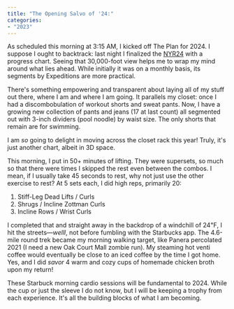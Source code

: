 ```yaml
---
title: "The Opening Salvo of '24:"
categories:
- "2023"
--- 
```


As scheduled this morning at 3:15 AM, I kicked off The Plan for 2024.  I suppose I ought to backtrack: last night I finalized the [NYR24](/nyr/) with a progress chart.  Seeing that 30,000-foot view helps me to wrap my mind around what lies ahead.  While initially it was on a monthly basis, its segments by Expeditions are more practical. 

There's something empowering and transparent about laying all of my stuff out there, where I am and where I am going.  It parallels my closet:  once I had a discombobulation of workout shorts and sweat pants.  Now, I have a growing new collection of pants and jeans (17 at last count) all segmented out with 3-inch dividers (pool noodle) by waist size.  The only shorts that remain are for swimming.  

I am *so* going to delight in moving across the closet rack this year!  Truly, it's just another chart, albeit in 3D space.

This morning, I put in 50+ minutes of lifting. They were supersets, so much so that there were times I skipped the rest even between the combos.  I mean, if I usually take 45 seconds to rest, why not just use the other exercise to rest?  At 5 sets each, I did high reps, primarily 20:    

1. Stiff-Leg Dead Lifts / Curls
2. Shrugs / Incline Zottman Curls
3. Incline Rows / Wrist Curls

I completed that and straight away in the backdrop of a windchill of 24℉, I hit the streets—*welll*, not before fumbling with the Starbucks app.  The 4.6-mile round trek became my morning walking target, like Panera percolated 2021 (I need a new Oak Court Mall zombie run).  My steaming hot venti coffee would eventually be close to an iced coffee by the time I got home.  Yes, and I did *savor* 4 warm and cozy cups of homemade chicken broth upon my return!

These Starbuck morning cardio sessions will be fundamental to 2024.  While the cup or just the sleeve I do not know, but I will be keeping a trophy from each experience.  It's all the building blocks of what I am becoming.